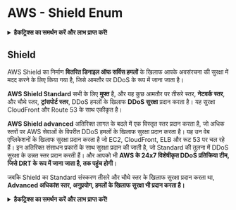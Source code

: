 # AWS - Shield Enum

<details>

<summary><strong>हैकट्रिक्स का समर्थन करें और लाभ प्राप्त करें!</strong></summary>

* यदि आप अपनी कंपनी को **हैकट्रिक्स में विज्ञापित करना चाहते हैं** या यदि आप **PEASS के नवीनतम संस्करण देखना चाहते हैं या HackTricks को PDF में डाउनलोड करना चाहते हैं** तो [**सदस्यता योजनाएं**](https://github.com/sponsors/carlospolop) देखें!
* [**आधिकारिक PEASS और HackTricks स्वैग**](https://peass.creator-spring.com) प्राप्त करें
* [**The PEASS Family**](https://opensea.io/collection/the-peass-family) की खोज करें, हमारा एकल [**NFTs**](https://opensea.io/collection/the-peass-family) संग्रह
* **💬 [**Discord समूह**](https://discord.gg/hRep4RUj7f) या [**टेलीग्राम समूह**](https://t.me/peass) में शामिल हों या मुझे **ट्विटर** 🐦 [**@carlospolopm**](https://twitter.com/carlospolopm)** का पालन करें।**
* **हैकिंग ट्रिक्स साझा करें, PRs के माध्यम से** [**HackTricks**](https://github.com/carlospolop/hacktricks) और [**HackTricks Cloud**](https://github.com/carlospolop/hacktricks-cloud) github repos में सबमिट करके।

</details>

## Shield

AWS Shield का निर्माण **वितरित डिनाइल ऑफ सर्विस हमलों** के खिलाफ आपके अवसंरचना की सुरक्षा में मदद करने के लिए किया गया है, जिसे आमतौर पर DDoS के रूप में जाना जाता है।

**AWS Shield Standard** सभी के लिए **मुफ्त** है, और यह कुछ आमतौर पर तीसरे स्तर, **नेटवर्क स्तर**, और चौथे स्तर, **ट्रांसपोर्ट स्तर**, DDoS हमलों के खिलाफ **DDoS सुरक्षा** प्रदान करता है। यह सुरक्षा CloudFront और Route 53 के साथ एकीकृत है।

**AWS Shield advanced** अतिरिक्त लागत के बदले में एक विस्तृत स्तर प्रदान करता है, जो अधिक स्तरों पर AWS सेवाओं के विपरीत DDoS हमलों के खिलाफ सुरक्षा प्रदान करता है। यह उन वेब एप्लिकेशनों के खिलाफ सुरक्षा प्रदान करता है जो EC2, CloudFront, ELB और रूट 53 पर चल रहे हैं। इन अतिरिक्त संसाधन प्रकारों के साथ सुरक्षा प्रदान की जाती है, जो Standard की तुलना में DDoS सुरक्षा के उन्नत स्तर प्रदान करती हैं। और आपको भी **AWS के 24x7 विशेषीकृत DDoS प्रतिक्रिया टीम, जिसे DRT के रूप में जाना जाता है, तक पहुंच होगी**।

जबकि Shield का Standard संस्करण तीसरे और चौथे स्तर के खिलाफ सुरक्षा प्रदान करता था, **Advanced अधिकांश स्तर, अनुप्रयोग, हमलों के खिलाफ सुरक्षा भी प्रदान करता है।** 

<details>

<summary><strong>हैकट्रिक्स का समर्थन करें और लाभ प्राप्त करें!</strong></summary>

* यदि आप अपनी कंपनी को **हैकट्रिक्स में विज्ञापित करना चाहते हैं** या यदि आप **PEASS के नवीनतम संस्करण देखना चाहते हैं या HackTricks को PDF में डाउनलोड करना चाहते हैं** तो [**सदस्यता योजनाएं**](https://github.com/sponsors/carlospolop) देखें!
* [**आधिकारिक PEASS और HackTricks स्वैग**](https://peass.creator-spring.com) प्राप्त करें
* [**The PEASS Family**](https://opensea.io/collection/the-peass-family) की खोज करें, हमारा एकल [**NFTs**](https://opensea.io/collection/the-peass-family) संग्रह
* **💬 [**Discord समूह**](https://discord.gg/hRep4RUj7f) या [**टेलीग्राम समूह**](https://t.me/peass) में शामिल हों या मुझे **ट्विटर** 🐦 [**@carlospolopm**](https://twitter.com/carlospolopm)** का पालन करें।**
* **हैकिंग ट्रिक्स साझा करें, PRs के माध्यम से** [**HackTricks**](https://github.com/carlospolop/hacktricks) और [**HackTricks Cloud**](https://github.com/carlospolop/hacktricks-cloud) github repos में सबमिट करके।

</details>
